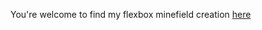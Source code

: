 You're welcome to find my flexbox minefield creation [here](https://xandradebacker.github.io/FlexboxMinefield//minefield.html)
